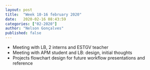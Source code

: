```yaml
---
layout: post
title:  "Week 10-16 february 2020"
date:   2020-02-16 08:43:59
categories: ["02-2020"]
author: "Nelson Gonçalves"
published: false
---
```


* Meeting with LB, 2 interns and ESTGV teacher
* Meeting with APM student and LB: design, initial thoughts
* Projects flowchart design for future workflow presentations and reference
